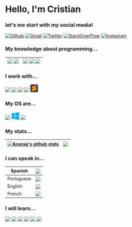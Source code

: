 # Hello, I'm Cristian
### let's me start with my social media!
[![Github](https://img.shields.io/badge/-Github-000?style=flat&logo=Github&logoColor=white)](https://github.com/Cristian0901) [![Gmail](https://img.shields.io/badge/-Gmail-EA4335?style=flat&logo=gmail&logoColor=white)](mailto:crislgf1@gmail.com) [![Twitter](https://img.shields.io/badge/-Twitter-1d9bf0?style=flat&logo=twitter&logoColor=white)](https://twitter.com/Cristian090107)  [![StackOverFlow](https://img.shields.io/badge/-Stack%20OverFlow-F58025?style=flat&logo=Stack%20Overflow&logoColor=white)](https://es.stackoverflow.com/users/172303/cristian-guilarte) [![Instagram](https://img.shields.io/badge/-Instagram-E4405F?style=flat&logo=Instagram&logoColor=white)](https://www.instagram.com/09cristian01/)



### My knowledge about programming...
|<code><img width="10%" src="https://www.vectorlogo.zone/logos/python/python-icon.svg"></code> <code><img width="10%" src="https://upload.vectorlogo.zone/logos/javascript/images/239ec8a4-163e-4792-83b6-3f6d96911757.svg"></code> <!--<code><img width="10%" src="https://www.vectorlogo.zone/logos/w3_css/w3_css-icon.svg"></code> <code><img width="10%" src="https://www.vectorlogo.zone/logos/w3_html5/w3_html5-icon.svg"></code>-->| <code><img width="10%" src="https://www.vectorlogo.zone/logos/git-scm/git-scm-icon.svg"></code> <code><img width="10%" src="https://www.vectorlogo.zone/logos/commonmark/commonmark-official.svg"></code> <code><img width="10%" src="https://www.vectorlogo.zone/logos/gnu_bash/gnu_bash-icon.svg"></code>|
|-----|-----|



### I work with...
<code><img width="5%" src="https://www.vectorlogo.zone/logos/github/github-icon.svg"></code> <code><img width="5%" src="https://www.vectorlogo.zone/logos/gitkraken/gitkraken-icon.svg"></code>  <code><img width="5%" src="https://www.vectorlogo.zone/logos/visualstudio_code/visualstudio_code-icon.svg"></code> <code><img width="5%" src="https://www.vectorlogo.zone/logos/gitpodio/gitpodio-icon.svg"></code> <code><img width="5%" src="https://github.com/edent/SuperTinyIcons/blob/master/images/svg/sublimetext.svg"></code>

### My OS are...
<code><img width="5%" src="https://upload.wikimedia.org/wikipedia/commons/3/3e/Manjaro-logo.svg"></code> <code><img width="5%" src="https://github.com/devicons/devicon/blob/master/icons/windows8/windows8-original.svg"></code> <code><img width="5%" src="https://www.vectorlogo.zone/logos/linux/linux-icon.svg"></code> 

### My stats...
| <a href="https://github.com/anuraghazra/github-readme-stats"><img align="center" src="https://github-readme-stats.vercel.app/api?username=Cristian0901&count_private=true&show_icons=true&theme=vue-dark" alt="Anurag's github stats" /></a> | <a href="https://github.com/anuraghazra/github-readme-stats"><img align="center" src="https://github-readme-stats.vercel.app/api/top-langs/?username=Cristian0901&layout=default&theme=vue-dark&show_icons=true&count_private=true" /></a> |
| ------------- | ------------- |

### I can speak in...

|Spanish|<code><img align="center" width="10%" src="https://github.com/detain/svg-logos/blob/master/svg/venezue.svg"></code>|
|----|----|
|Portuguese|<code><img align="center" width="10%" src="https://github.com/seanherron/Flag-Webicons/blob/master/flags/portugal.svg"></code>|
|English|<code><img align="center" width="10%" src="https://github.com/seanherron/Flag-Webicons/blob/master/flags/united-kingdom.svg"></code>|
|French|<code><img align="center" width="10%" src="https://github.com/seanherron/Flag-Webicons/blob/master/flags/france.svg"></code>|

### I will learn...
<code><img width="5%" src="https://www.vectorlogo.zone/logos/nodejs/nodejs-icon.svg"></code> <code><img width="5%" src="https://www.vectorlogo.zone/logos/golang/golang-official.svg"></code> <code><img width="5%" src="https://www.vectorlogo.zone/logos/rust-lang/rust-lang-icon.svg"></code> <code><img width="5%" src="https://www.vectorlogo.zone/logos/ruby-lang/ruby-lang-icon.svg"></code> <code><img width="5%" src="https://github.com/get-icon/geticon/blob/master/icons/c-sharp.svg"></code> <code><img width="5%" src="https://github.com/abrahamcalf/programming-languages-logos/blob/master/src/cpp/cpp.svg"></code> 
